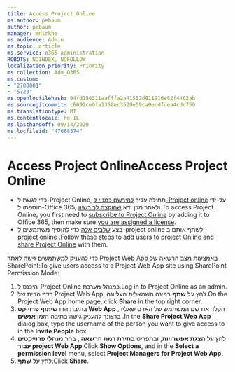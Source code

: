```yaml
---
title: Access Project Online
ms.author: pebaum
author: pebaum
manager: mnirkhe
ms.audience: Admin
ms.topic: article
ms.service: o365-administration
ROBOTS: NOINDEX, NOFOLLOW
localization_priority: Priority
ms.collection: Adm_O365
ms.custom:
- "2700001"
- "5723"
ms.openlocfilehash: 94fd156311aafffa2a41552d811916e82f4462ab
ms.sourcegitcommit: c6692ce0fa1358ec3529e59ca0ecdfdea4cdc759
ms.translationtype: MT
ms.contentlocale: he-IL
ms.lasthandoff: 09/14/2020
ms.locfileid: "47668574"
---
```

# <a name="access-project-online"></a><span data-ttu-id="4416f-102">Access Project Online</span><span class="sxs-lookup"><span data-stu-id="4416f-102">Access Project Online</span></span>

- <span data-ttu-id="4416f-103">כדי לגשת ל-Project Online, תחילה עליך [להירשם כמנוי ל-Project online](https://docs.microsoft.com/ProjectOnline/get-started-with-project-online) על-ידי הוספתו ל-Office 365, ולאחר מכן ודא [שהוקצה לך רשיון](https://docs.microsoft.com/ProjectOnline/step-1-sign-up-for-project-online#next-make-sure-you-can-get-in).</span><span class="sxs-lookup"><span data-stu-id="4416f-103">To access Project Online, you first need to [subscribe to Project Online](https://docs.microsoft.com/ProjectOnline/get-started-with-project-online) by adding it to Office 365, then make sure [you are assigned a license](https://docs.microsoft.com/ProjectOnline/step-1-sign-up-for-project-online#next-make-sure-you-can-get-in).</span></span>
- <span data-ttu-id="4416f-104">בצע [שלבים אלה](https://docs.microsoft.com/ProjectOnline/step-2-add-people-to-project-online) כדי להוסיף משתמשים ל-project online ולשתף אותם ב- [project online](https://docs.microsoft.com/ProjectOnline/step-2-add-people-to-project-online#4-finally-share-project-online-with-the-people-you-added) .</span><span class="sxs-lookup"><span data-stu-id="4416f-104">Follow [these steps](https://docs.microsoft.com/ProjectOnline/step-2-add-people-to-project-online) to add users to project Online and [share Project Online](https://docs.microsoft.com/ProjectOnline/step-2-add-people-to-project-online#4-finally-share-project-online-with-the-people-you-added) with them.</span></span>

<span data-ttu-id="4416f-105">כדי להעניק למשתמשים גישה לאתר Project Web App באמצעות מצב הרשאה של SharePoint:</span><span class="sxs-lookup"><span data-stu-id="4416f-105">To give users access to a Project Web App site using SharePoint Permission Mode:</span></span>

1. <span data-ttu-id="4416f-106">היכנס ל-Project Online כמנהל מערכת.</span><span class="sxs-lookup"><span data-stu-id="4416f-106">Log in to Project Online as an admin.</span></span>
2. <span data-ttu-id="4416f-107">בדף הבית של Project Web App, לחץ על **שתף** בפינה השמאלית העליונה.</span><span class="sxs-lookup"><span data-stu-id="4416f-107">On the Project Web App home page, click **Share** in the top right corner.</span></span>
3. <span data-ttu-id="4416f-108">בתיבת הדו **שיתוף פרוייקט Web App** , הקלד את שם המשתמש של האדם שאליו ברצונך להעניק גישה בתיבה הזמן **אנשים** .</span><span class="sxs-lookup"><span data-stu-id="4416f-108">In the **Share Project Web App** dialog box, type the username of the person you want to give access to in the **Invite People** box.</span></span>
4. <span data-ttu-id="4416f-109">לחץ על **הצגת אפשרויות**, ובתפריט **בחירת רמת הרשאה** , בחר **מנהלי פרוייקטים עבור project Web App**.</span><span class="sxs-lookup"><span data-stu-id="4416f-109">Click **Show Options**, and in the **Select a permission level** menu, select **Project Managers for Project Web App**.</span></span>
5. <span data-ttu-id="4416f-110">לחץ על **שתף**.</span><span class="sxs-lookup"><span data-stu-id="4416f-110">Click **Share**.</span></span>
